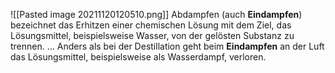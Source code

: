 ![[Pasted image 20211120120510.png]]
Abdampfen (auch **Eindampfen**) bezeichnet das Erhitzen einer chemischen Lösung mit dem Ziel, das Lösungsmittel, beispielsweise Wasser, von der gelösten Substanz zu trennen. ... Anders als bei der Destillation geht beim **Eindampfen** an der Luft das Lösungsmittel, beispielsweise als Wasserdampf, verloren.